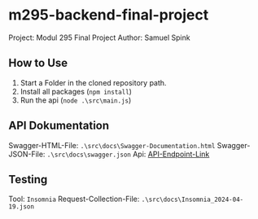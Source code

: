 # m295-backend-final-project
Project: Modul 295 Final Project
Author: Samuel Spink

## How to Use
1. Start a Folder in the cloned repository path.
2. Install all packages (`npm install`)
3. Run the api (`node .\src\main.js`)

## API Dokumentation
Swagger-HTML-File: `.\src\docs\Swagger-Documentation.html`
Swagger-JSON-File: `.\src\docs\swagger.json`
Api: [API-Endpoint-Link](http://localhost:3000/api-docs)

## Testing
Tool: `Insomnia`
Request-Collection-File: `.\src\docs\Insomnia_2024-04-19.json`

